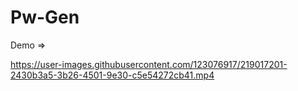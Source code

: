 # Pw-Gen

Demo => 

https://user-images.githubusercontent.com/123076917/219017201-2430b3a5-3b26-4501-9e30-c5e54272cb41.mp4


